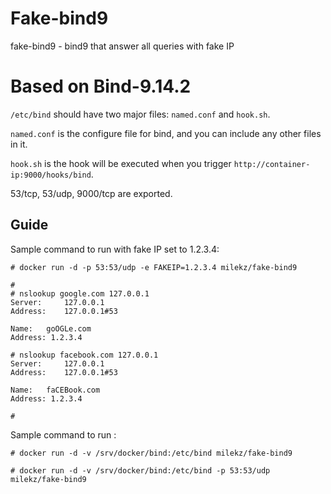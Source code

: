 # Fake-bind9

fake-bind9 - bind9 that answer all queries with fake IP

# Based on Bind-9.14.2

`/etc/bind` should have two major files: `named.conf` and `hook.sh`.

`named.conf` is the configure file for bind, and you can include any other
files in it.

`hook.sh` is the hook will be executed when you trigger
`http://container-ip:9000/hooks/bind`.

53/tcp, 53/udp, 9000/tcp are exported.

## Guide

Sample command to run with fake IP set to 1.2.3.4:

```
# docker run -d -p 53:53/udp -e FAKEIP=1.2.3.4 milekz/fake-bind9

#
# nslookup google.com 127.0.0.1
Server:		127.0.0.1
Address:	127.0.0.1#53

Name:	goOGLe.com
Address: 1.2.3.4

# nslookup facebook.com 127.0.0.1
Server:		127.0.0.1
Address:	127.0.0.1#53

Name:	faCEBook.com
Address: 1.2.3.4

#
```
Sample command to run :

```
# docker run -d -v /srv/docker/bind:/etc/bind milekz/fake-bind9

# docker run -d -v /srv/docker/bind:/etc/bind -p 53:53/udp milekz/fake-bind9
```

